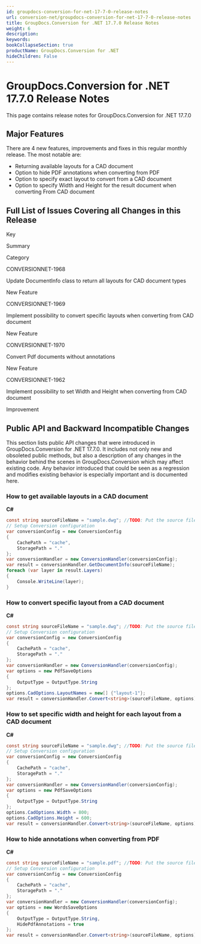 ```yaml
---
id: groupdocs-conversion-for-net-17-7-0-release-notes
url: conversion-net/groupdocs-conversion-for-net-17-7-0-release-notes
title: GroupDocs.Conversion for .NET 17.7.0 Release Notes
weight: 6
description: 
keywords: 
bookCollapseSection: true
productName: GroupDocs.Conversion for .NET
hideChildren: False
---
```


# GroupDocs.Conversion for .NET 17.7.0 Release Notes

This page contains release notes for GroupDocs.Conversion for .NET 17.7.0

## Major Features

There are 4 new features, improvements and fixes in this regular monthly release. The most notable are:

*   Returning available layouts for a CAD document
*   Option to hide PDF annotations when converting from PDF
*   Option to specify exact layout to convert from a CAD document
*   Option to specify Width and Height for the result document when converting From CAD document  
      
    

## Full List of Issues Covering all Changes in this Release

Key

Summary

Category

CONVERSIONNET-1968

Update DocumentInfo class to return all layouts for CAD document types

New Feature

CONVERSIONNET-1969

Implement possibility to convert specific layouts when converting from CAD document

New Feature

CONVERSIONNET-1970

Convert Pdf documents without annotations

New Feature

CONVERSIONNET-1962

Implement possibility to set Width and Height when converting from CAD document

Improvement

## Public API and Backward Incompatible Changes

This section lists public API changes that were introduced in GroupDocs.Conversion for .NET 17.7.0. It includes not only new and obsoleted public methods, but also a description of any changes in the behavior behind the scenes in GroupDocs.Conversion which may affect existing code. Any behavior introduced that could be seen as a regression and modifies existing behavior is especially important and is documented here.

### How to get available layouts in a CAD document

**C#**

```csharp
const string sourceFileName = "sample.dwg"; //TODO: Put the source filename here
// Setup Conversion configuration
var conversionConfig = new ConversionConfig
{
    CachePath = "cache",
    StoragePath = "."
};
var conversionHandler = new ConversionHandler(conversionConfig);
var result = conversionHandler.GetDocumentInfo(sourceFileName);
foreach (var layer in result.Layers)
{
    Console.WriteLine(layer);
}
```

### How to convert specific layout from a CAD document

**C#**

```csharp
const string sourceFileName = "sample.dwg"; //TODO: Put the source filename here
// Setup Conversion configuration
var conversionConfig = new ConversionConfig
{
    CachePath = "cache",
    StoragePath = "."
};
var conversionHandler = new ConversionHandler(conversionConfig);
var options = new PdfSaveOptions
{
    OutputType = OutputType.String
};
options.CadOptions.LayoutNames = new[] {"layout-1"};
var result = conversionHandler.Convert<string>(sourceFileName, options);
```

### How to set specific width and height for each layout from a CAD document

**C#**

```csharp
const string sourceFileName = "sample.dwg"; //TODO: Put the source filename here
// Setup Conversion configuration
var conversionConfig = new ConversionConfig
{
    CachePath = "cache",
    StoragePath = "."
};
var conversionHandler = new ConversionHandler(conversionConfig);
var options = new PdfSaveOptions
{
    OutputType = OutputType.String
};
options.CadOptions.Width = 800;
options.CadOptions.Height = 600;
var result = conversionHandler.Convert<string>(sourceFileName, options);
```

### How to hide annotations when converting from PDF

**C#**

```csharp
const string sourceFileName = "sample.pdf"; //TODO: Put the source filename here
// Setup Conversion configuration
var conversionConfig = new ConversionConfig
{
    CachePath = "cache",
    StoragePath = "."
};
var conversionHandler = new ConversionHandler(conversionConfig);
var options = new WordsSaveOptions
{
    OutputType = OutputType.String,
    HidePdfAnnotations = true
};
var result = conversionHandler.Convert<string>(sourceFileName, options);
```
